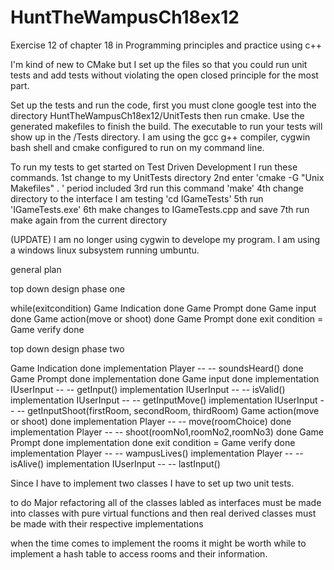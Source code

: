 # HuntTheWampusCh18ex12
Exercise 12 of chapter 18 in Programming principles and practice using c++

I'm kind of new to CMake but I set up the files so that you could run unit tests and add tests without violating the open 
closed principle for the most part.

Set up the tests and run the code, first you must clone google 
test into the directory HuntTheWampusCh18ex12/UnitTests
then run cmake. Use the generated makefiles to finish the build. 
The executable to run your tests will show up in the /<InterfaceName>Tests directory.
I am using the gcc g++ compiler, cygwin bash shell and cmake configured 
to run on my command line.

To run my tests to get started on Test Driven Development I run these commands.
	1st change to my UnitTests directory
	2nd enter 'cmake -G "Unix Makefiles" . ' period included
	3rd run this command 'make'
	4th change directory to the interface I am testing 'cd IGameTests'
	5th run 'IGameTests.exe'
	6th make changes to IGameTests.cpp and save
	7th run make again from the current directory
	
(UPDATE) I am no longer using cygwin to develope my program. I am using a windows linux subsystem running umbuntu.


general plan

top down design phase one

while(exitcondition)
	Game Indication done
	Game Prompt done 
	Game input done
	Game action(move or shoot) done 
	Game Prompt done 
	exit condition = Game verify done
	
top down design phase two

Game Indication done
	implementation Player -- -- soundsHeard() done
Game Prompt done 
	implementation done 
Game input done
	implementation IUserInput -- -- getInput()
	implementation IUserInput -- -- isValid()
	implementation IUserInput -- -- getInputMove()
	implementation IUserInput -- -- getInputShoot(firstRoom, secondRoom, thirdRoom)
Game action(move or shoot) done 
	implementation Player -- -- move(roomChoice) done 
	implementation Player -- -- shoot(roomNo1,roomNo2,roomNo3) done 
Game Prompt done 
	implementation done
exit condition = Game verify done
	implementation Player -- -- wampusLives() 
	implementation Player -- -- isAlive()
	implementation IUserInput -- -- lastInput()
	
Since I have to implement two classes I have to set up two unit tests.



to do Major refactoring all of the classes labled as interfaces must be made into classes with pure virtual functions and
then real derived classes must be made with their respective implementations

when the time comes to implement the rooms it might be worth while to implement a hash table to access rooms and their information.
